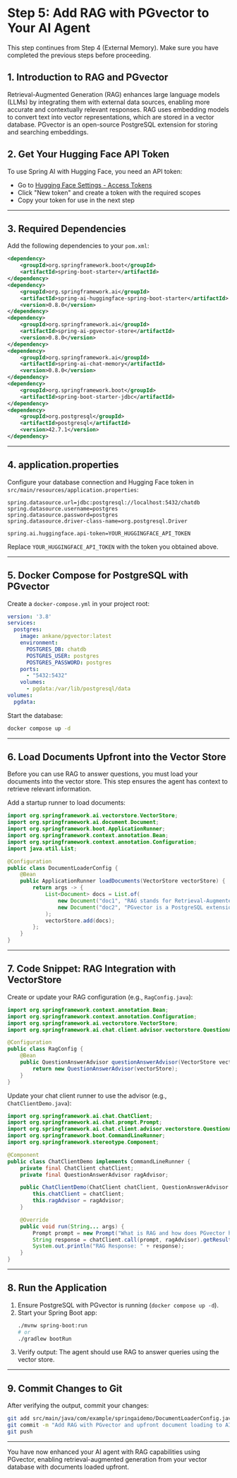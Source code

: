 # Step 5: Add RAG with PGvector to Your AI Agent

This step continues from Step 4 (External Memory). Make sure you have completed the previous steps before proceeding.

## 1. Introduction to RAG and PGvector
Retrieval-Augmented Generation (RAG) enhances large language models (LLMs) by integrating them with external data sources, enabling more accurate and contextually relevant responses. RAG uses embedding models to convert text into vector representations, which are stored in a vector database. PGvector is an open-source PostgreSQL extension for storing and searching embeddings.

## 2. Get Your Hugging Face API Token
To use Spring AI with Hugging Face, you need an API token:
- Go to [Hugging Face Settings - Access Tokens](https://huggingface.co/settings/tokens)
- Click "New token" and create a token with the required scopes
- Copy your token for use in the next step

---

## 3. Required Dependencies
Add the following dependencies to your `pom.xml`:
```xml
<dependency>
    <groupId>org.springframework.boot</groupId>
    <artifactId>spring-boot-starter</artifactId>
</dependency>
<dependency>
    <groupId>org.springframework.ai</groupId>
    <artifactId>spring-ai-huggingface-spring-boot-starter</artifactId>
    <version>0.8.0</version>
</dependency>
<dependency>
    <groupId>org.springframework.ai</groupId>
    <artifactId>spring-ai-pgvector-store</artifactId>
    <version>0.8.0</version>
</dependency>
<dependency>
    <groupId>org.springframework.ai</groupId>
    <artifactId>spring-ai-chat-memory</artifactId>
    <version>0.8.0</version>
</dependency>
<dependency>
    <groupId>org.springframework.boot</groupId>
    <artifactId>spring-boot-starter-jdbc</artifactId>
</dependency>
<dependency>
    <groupId>org.postgresql</groupId>
    <artifactId>postgresql</artifactId>
    <version>42.7.1</version>
</dependency>
```

---

## 4. application.properties
Configure your database connection and Hugging Face token in `src/main/resources/application.properties`:
```
spring.datasource.url=jdbc:postgresql://localhost:5432/chatdb
spring.datasource.username=postgres
spring.datasource.password=postgres
spring.datasource.driver-class-name=org.postgresql.Driver

spring.ai.huggingface.api-token=YOUR_HUGGINGFACE_API_TOKEN
```
Replace `YOUR_HUGGINGFACE_API_TOKEN` with the token you obtained above.

---

## 5. Docker Compose for PostgreSQL with PGvector
Create a `docker-compose.yml` in your project root:
```yaml
version: '3.8'
services:
  postgres:
    image: ankane/pgvector:latest
    environment:
      POSTGRES_DB: chatdb
      POSTGRES_USER: postgres
      POSTGRES_PASSWORD: postgres
    ports:
      - "5432:5432"
    volumes:
      - pgdata:/var/lib/postgresql/data
volumes:
  pgdata:
```
Start the database:
```sh
docker compose up -d
```

---

## 6. Load Documents Upfront into the Vector Store
Before you can use RAG to answer questions, you must load your documents into the vector store. This step ensures the agent has context to retrieve relevant information.

Add a startup runner to load documents:

```java
import org.springframework.ai.vectorstore.VectorStore;
import org.springframework.ai.document.Document;
import org.springframework.boot.ApplicationRunner;
import org.springframework.context.annotation.Bean;
import org.springframework.context.annotation.Configuration;
import java.util.List;

@Configuration
public class DocumentLoaderConfig {
    @Bean
    public ApplicationRunner loadDocuments(VectorStore vectorStore) {
        return args -> {
            List<Document> docs = List.of(
                new Document("doc1", "RAG stands for Retrieval-Augmented Generation. It combines LLMs with external knowledge bases for better answers."),
                new Document("doc2", "PGvector is a PostgreSQL extension for storing and searching vector embeddings, useful for semantic search in RAG.")
            );
            vectorStore.add(docs);
        };
    }
}
```

---

## 7. Code Snippet: RAG Integration with VectorStore
Create or update your RAG configuration (e.g., `RagConfig.java`):

```java
import org.springframework.context.annotation.Bean;
import org.springframework.context.annotation.Configuration;
import org.springframework.ai.vectorstore.VectorStore;
import org.springframework.ai.chat.client.advisor.vectorstore.QuestionAnswerAdvisor;

@Configuration
public class RagConfig {
    @Bean
    public QuestionAnswerAdvisor questionAnswerAdvisor(VectorStore vectorStore) {
        return new QuestionAnswerAdvisor(vectorStore);
    }
}
```

Update your chat client runner to use the advisor (e.g., `ChatClientDemo.java`):

```java
import org.springframework.ai.chat.ChatClient;
import org.springframework.ai.chat.prompt.Prompt;
import org.springframework.ai.chat.client.advisor.vectorstore.QuestionAnswerAdvisor;
import org.springframework.boot.CommandLineRunner;
import org.springframework.stereotype.Component;

@Component
public class ChatClientDemo implements CommandLineRunner {
    private final ChatClient chatClient;
    private final QuestionAnswerAdvisor ragAdvisor;

    public ChatClientDemo(ChatClient chatClient, QuestionAnswerAdvisor ragAdvisor) {
        this.chatClient = chatClient;
        this.ragAdvisor = ragAdvisor;
    }

    @Override
    public void run(String... args) {
        Prompt prompt = new Prompt("What is RAG and how does PGvector help?");
        String response = chatClient.call(prompt, ragAdvisor).getResult().getOutput();
        System.out.println("RAG Response: " + response);
    }
}
```

---

## 8. Run the Application
1. Ensure PostgreSQL with PGvector is running (`docker compose up -d`).
2. Start your Spring Boot app:
   ```sh
   ./mvnw spring-boot:run
   # or
   ./gradlew bootRun
   ```
3. Verify output: The agent should use RAG to answer queries using the vector store.

---

## 9. Commit Changes to Git
After verifying the output, commit your changes:
```sh
git add src/main/java/com/example/springaidemo/DocumentLoaderConfig.java src/main/java/com/example/springaidemo/RagConfig.java src/main/java/com/example/springaidemo/ChatClientDemo.java src/main/resources/application.properties docker-compose.yml
git commit -m "Add RAG with PGvector and upfront document loading to AI agent"
git push
```

---

You have now enhanced your AI agent with RAG capabilities using PGvector, enabling retrieval-augmented generation from your vector database with documents loaded upfront.
